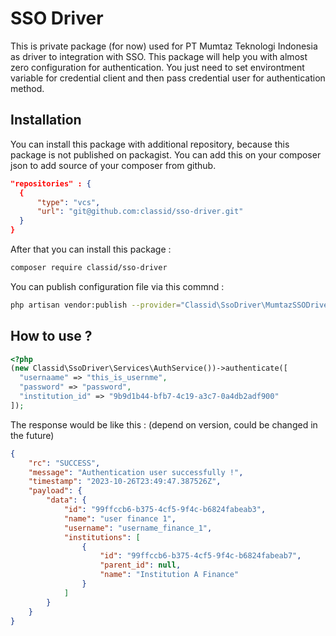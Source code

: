# SSO Driver
This is private package (for now) used for PT Mumtaz Teknologi Indonesia as driver to integration with SSO. This package will help you with almost zero configuration for authentication. You just need to set environtment variable for credential client and then pass credential user for authentication method.



## Installation
You can install this package with additional repository, because this package is not published on packagist. You can add this on your composer json to add source of your composer from github.
```json
"repositories" : {
  {
      "type": "vcs",
      "url": "git@github.com:classid/sso-driver.git"
  }
}
```

After that you can install this package :
```sh
composer require classid/sso-driver
```

You can publish configuration file via this commnd :
```sh
php artisan vendor:publish --provider="Classid\SsoDriver\MumtazSSODriverServiceProvider" 
```

## How to use ?

```php
<?php
(new Classid\SsoDriver\Services\AuthService())->authenticate([
  "usernaame" => "this_is_usernme",
  "password" => "password",
  "institution_id" => "9b9d1b44-bfb7-4c19-a3c7-0a4db2adf900"
]);
```

The response would be like this : (depend on version, could be changed in the future)

```json
{
    "rc": "SUCCESS",
    "message": "Authentication user successfully !",
    "timestamp": "2023-10-26T23:49:47.387526Z",
    "payload": {
        "data": {
            "id": "99ffccb6-b375-4cf5-9f4c-b6824fabeab3",
            "name": "user finance 1",
            "username": "username_finance_1",
            "institutions": [
                {
                    "id": "99ffccb6-b375-4cf5-9f4c-b6824fabeab7",
                    "parent_id": null,
                    "name": "Institution A Finance"
                }
            ]
        }
    }
}
```
